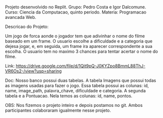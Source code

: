 Projeto desenvolvido no Replit.
Grupo: Pedro Costa e Igor Dalcomune.
Curso: Ciencia da Computacao, quinto periodo.
Materia: Programacao avancada Web.

Descricao do Projeto:

Um jogo de forca aonde o jogador tem que adivinhar o nome do filme baseado em um frame. O usuario escolhe a dificuldade e a categoria
que dejesa jogar, e, em seguida, um frame ira aparecer correspondente a sua escolha. O usuario tem no maximo 3 chances para tentar
acertar o nome do filme.

Link:
https://drive.google.com/file/d/1Qit9pQ-J0KYZpo8BmmL88ThJ-VR6Os2-/view?usp=sharing

Doc:
Nosso banco possui duas tabelas. A tabela Imagens que possui todas as imagens usadas para fazer o jogo. Essa tabela possui as colunas:
id, name, image_path, palavra_chave, dificuldade e categoria. A segunda tabela e a Pontuacao. Nela temos as colunas: id, name, pontos.

OBS: Nos fizemos o projeto inteiro e depois postamos no git. Ambos participantes colaboraram igualmente nesse projeto.
